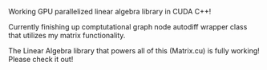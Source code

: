 Working GPU parallelized linear algebra library in CUDA C++!

Currently finishing up comptutational graph node autodiff wrapper class that utilizes my matrix functionality.

The Linear Algebra library that powers all of this (Matrix.cu) is fully working! Please check it out!
